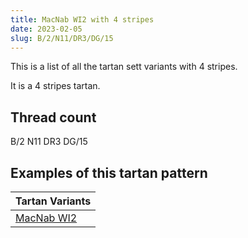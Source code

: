 ```yaml
---
title: MacNab WI2 with 4 stripes
date: 2023-02-05
slug: B/2/N11/DR3/DG/15
---
```

This is a list of all the tartan sett variants with 4 stripes.

It is a 4 stripes tartan.


## Thread count
B/2 N11 DR3 DG/15

## Examples of this tartan pattern

| Tartan Variants |
|---------------|
| [MacNab WI2](/variants/b/2/n11/dr3/dg/15-b4367ae-dg11450d-draa0000-n6e5058)||
